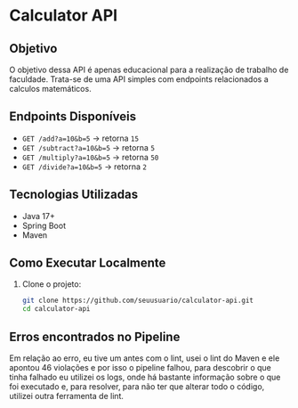 # Calculator API

## Objetivo
O objetivo dessa API é apenas educacional para a realização de trabalho de faculdade. Trata-se de uma API simples com endpoints relacionados a calculos matemáticos.

## Endpoints Disponíveis
- `GET /add?a=10&b=5` → retorna `15`
- `GET /subtract?a=10&b=5` → retorna `5`
- `GET /multiply?a=10&b=5` → retorna `50`
- `GET /divide?a=10&b=5` → retorna `2`

## Tecnologias Utilizadas
- Java 17+
- Spring Boot
- Maven

## Como Executar Localmente

1. Clone o projeto:
   ```bash
   git clone https://github.com/seuusuario/calculator-api.git
   cd calculator-api

## Erros encontrados no Pipeline
Em relação ao erro, eu tive um antes com o lint, usei o lint do Maven e ele apontou 46 violações e por isso o pipeline falhou, para descobrir o que tinha falhado eu utilizei os logs, onde há bastante informação sobre o que foi executado e, para resolver, para não ter que alterar todo o código, utilizei outra ferramenta de lint. 
